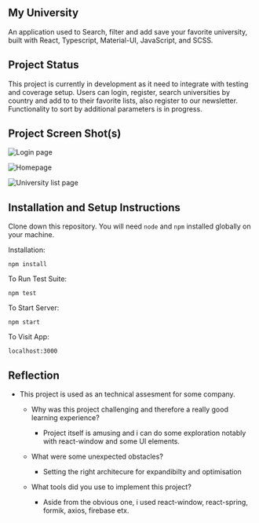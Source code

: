 ## My University

An application used to Search, filter and add save your favorite university, built with React, Typescript, Material-UI, JavaScript, and SCSS.

## Project Status

This project is currently in development as it need to integrate with testing and coverage setup. Users can login, register, search universities by country and add to to their favorite lists, also register to our newsletter. Functionality to sort by additional parameters is in progress.

## Project Screen Shot(s)

![Login page](https://i.imgur.com/c2BZgMt.png)

![Homepage](https://i.imgur.com/VMXLXjk.png)

![University list page](https://i.imgur.com/nl2rIrS.png)

## Installation and Setup Instructions

Clone down this repository. You will need `node` and `npm` installed globally on your machine.  

Installation:

`npm install`  

To Run Test Suite:  

`npm test`  

To Start Server:

`npm start`  

To Visit App:

`localhost:3000`  

## Reflection

- This project is used as an technical assesment for some company.

    - Why was this project challenging and therefore a really good learning experience?
        - Project itself is amusing and i can do some exploration notably with react-window and some UI elements.

    - What were some unexpected obstacles?
        - Setting the right architecure for expandibilty and optimisation

    - What tools did you use to implement this project?
        -  Aside from the obvious one, i used react-window, react-spring, formik, axios, firebase etx.
